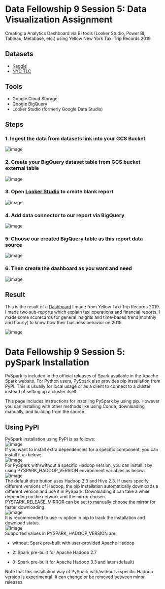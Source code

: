 # Data Fellowship 9 Session 5: Data Visualization Assignment
Creating a Analytics Dashboard via BI tools (Looker Studio, Power BI, Tableau, Metabase, etc.) using Yellow New York Taxi Trip Records 2019
## Datasets  
- [Kaggle](https://www.kaggle.com/datasets/microize/newyork-yellow-taxi-trip-data-2020-2019?resource=download)  
- [NYC TLC](https://www.nyc.gov/site/tlc/about/tlc-trip-record-data.page)
## Tools
- Google Cloud Storage
- Google BigQuery
- Looker Studio (formerly Google Data Studio)
## Steps
### 1. Ingest the data from datasets link into your GCS Bucket

![image](https://user-images.githubusercontent.com/25638454/225272700-c22bb826-d810-4c5b-8853-9a1d4f620c84.png)

### 2. Create your BigQuery dataset table from GCS bucket external table

![image](https://user-images.githubusercontent.com/25638454/225273880-96bb148c-cf7c-4ff6-9727-7d8d9b827b21.png)

### 3. Open [Looker Studio](https://lookerstudio.google.com/u/1/navigation/reporting) to create blank report

![image](https://user-images.githubusercontent.com/25638454/225274293-6c135b7a-e469-4f04-9f03-6403fc27f16f.png)

### 4. Add data connector to our report via BigQuery

![image](https://user-images.githubusercontent.com/25638454/225275157-d5a73a7f-041f-4011-840a-26dab31e1d8f.png)

### 5. Choose our created BigQuery table as this report data source

![image](https://user-images.githubusercontent.com/25638454/225275000-b2f8cb35-f96a-4a42-970e-9c696c5bd7fe.png)

### 6. Then create the dashboard as you want and need

![image](https://user-images.githubusercontent.com/25638454/225275359-232af061-0fba-4817-ba05-c387c99a4b57.png)
## Result
This is the result of a [Dashboard](https://lookerstudio.google.com/reporting/de713711-8297-4fd2-b7f4-cb41c883c73c) I made from Yellow Taxi Trip Records 2019. I made two sub-reports which explain taxi operations and financial reports. I made some scorecards for general insights and time-based trend(monthly and hourly) to know how their business behavior on 2019. 

![image](https://user-images.githubusercontent.com/25638454/225275756-99d080fd-a787-4e7f-b244-fbdc83a8b217.png)
    
# Data Fellowship 9 Session 5: pySpark Installation
PySpark is included in the official releases of Spark available in the Apache Spark website. For Python users, PySpark also provides pip installation from PyPI. This is usually for local usage or as a client to connect to a cluster instead of setting up a cluster itself.

This page includes instructions for installing PySpark by using pip. However you can installing with other methods like using Conda, downloading manually, and building from the source.  
## Using PyPI
PySpark installation using PyPI is as follows:  
![image](https://user-images.githubusercontent.com/25638454/225278149-fc529905-280c-437b-ba38-c214fb5577cb.png)  
If you want to install extra dependencies for a specific component, you can install it as below:  
![image](https://user-images.githubusercontent.com/25638454/225278544-65b0321e-e4ea-473d-b97d-8bd175903a86.png)  
For PySpark with/without a specific Hadoop version, you can install it by using PYSPARK_HADOOP_VERSION environment variables as below:  
![image](https://user-images.githubusercontent.com/25638454/225278788-79adeb0c-44fb-43a1-a6d5-e09e8ecea19a.png)  
The default distribution uses Hadoop 3.3 and Hive 2.3. If users specify different versions of Hadoop, the pip installation automatically downloads a different version and use it in PySpark. Downloading it can take a while depending on the network and the mirror chosen. PYSPARK_RELEASE_MIRROR can be set to manually choose the mirror for faster downloading.  
![image](https://user-images.githubusercontent.com/25638454/225279098-c640fa37-c5b1-430f-aad7-c12962fd00a0.png)  
It is recommended to use -v option in pip to track the installation and download status.  
![image](https://user-images.githubusercontent.com/25638454/225279314-3a73b66b-fde8-4c23-a2bc-b32ba94281bd.png)  
Supported values in PYSPARK_HADOOP_VERSION are:

- without: Spark pre-built with user-provided Apache Hadoop

- 2: Spark pre-built for Apache Hadoop 2.7

- 3: Spark pre-built for Apache Hadoop 3.3 and later (default)

Note that this installation way of PySpark with/without a specific Hadoop version is experimental. It can change or be removed between minor releases.

